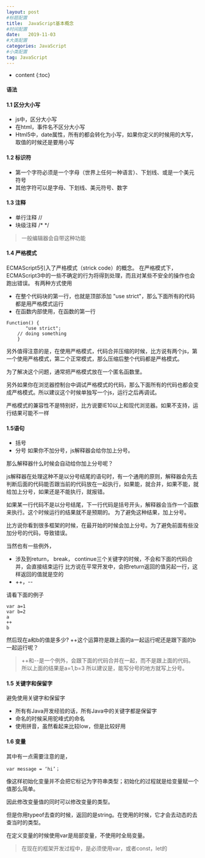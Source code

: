 ```yaml
---
layout: post
#标题配置
title:  JavaScript基本概念
#时间配置
date:   2019-11-03
#大类配置
categories: JavaScript
#小类配置
tag: JavaScript
---
```


* content
{:toc}

#### 语法

#### 1.1 区分大小写
* js中，区分大小写
* 在html，事件名不区分大小写
* Html5中，date属性，所有的都会转化为小写，如果你定义的时候用的大写，取值的时候还是要用小写

#### 1.2 标识符
* 第一个字符必须是一个字母（世界上任何一种语言）、下划线、或是一个美元符号
* 其他字符可以是字母、下划线、美元符号、数字

#### 1.3 注释
* 单行注释 //
* 块级注释 /* */
> 一般编辑器会自带这种功能

#### 1.4 严格模式
ECMAScript5引入了严格模式（strick code）的概念。
在严格模式下，ECMAScript3中的一些不确定的行为将得到处理，而且对某些不安全的操作也会跑出错误。
有两种方式使用
* 在整个代码块的第一行，也就是顶部添加 "use strict"，那么下面所有的代码都是用严格模式运行
* 在函数内部使用，在函数的第一行

```
Function() {
	   "use strict";
	// doing something
    } 
```

另外值得注意的是，在使用严格模式，代码合并压缩的时候，比方说有两个js，第一个使用严格模式，第二个正常模式，那么压缩后整个代码都是严格模式。

为了解决这个问题，通常把严格模式放在一个匿名函数里。

另外如果你在浏览器控制台中调试严格模式的代码，那么下面所有的代码也都会变成严格模式。所以建议这个时候单独写一个js，运行之后再调试。

严格模式的兼容性不是特别好，比方说要IE10以上和现代浏览器。如果不支持，运行结果可能不一样

#### 1.5语句
* 括号
* 分号
如果你不加分号，js解释器会给你加上分号。

那么解释器什么时候会自动给你加上分号呢？

js解释器在处理这种不是以分号结尾的语句时，有一个通用的原则，解释器会先去判断后面的代码能否跟当前的代码放在一起执行，如果能，就合并，如果不能，就给加上分号，如果还是不能执行，就报错。

如果某一行代码不是以分号结尾，下一行代码是括号开头，解释器会当作一个函数来执行。这个时候运行的结果就不是预期的。
为了避免这种结果，加上分号。

比方说你看到很多框架的时候，在最开始的时候会加上分号。为了避免前面有些没加分号的代码，导致错误。

当然也有一些例外，

* 涉及到return， break， continue三个关键字的时候，不会和下面的代码合并，会直接结束运行
比方说在平常开发中，会把return返回的值另起一行，这样返回的值就是空的
* ++，--

请看下面的例子

```
var a=1
var b=2
a
++
b
```

然后现在a和b的值是多少?
++这个运算符是跟上面的a一起运行呢还是跟下面的b一起运行呢？

         
> ++和--是一个例外，会跟下面的代码合并在一起，而不是跟上面的代码。
所以上面的结果是a=1,b=3
所以建议是，能写分号的地方就写上分号。

#### 1.5 关键字和保留字
避免使用关键字和保留字
* 所有有Java开发经验的话，所有Java中的关键字都是保留字
* 命名的时候采用驼峰式的命名
* 使用拼音，虽然看起来比较low，但是比较好用

#### 1.6 变量
其中有一点需要注意的是，

```
var message = ‘hi’；
```

像这样初始化变量并不会把它标记为字符串类型；初始化的过程就是给变量赋一个值那么简单。

因此修改变量值的同时可以修改变量的类型。

但是你用typeof去查的时候，返回的是string。在使用的时候，它才会去动态的去查当时的类型。

在定义变量的时候使用var是局部变量，不使用时全局变量。
> 在现在的框架开发过程中，是必须使用var，或者const，let的
